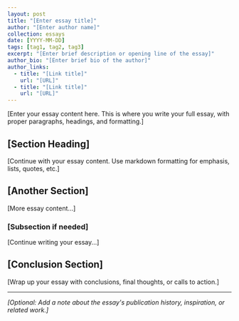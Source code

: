 ```yaml
---
layout: post
title: "[Enter essay title]"
author: "[Enter author name]"
collection: essays
date: [YYYY-MM-DD]
tags: [tag1, tag2, tag3]
excerpt: "[Enter brief description or opening line of the essay]"
author_bio: "[Enter brief bio of the author]"
author_links:
  - title: "[Link title]"
    url: "[URL]"
  - title: "[Link title]"
    url: "[URL]"
---
```


[Enter your essay content here. This is where you write your full essay, with proper paragraphs, headings, and formatting.]

## [Section Heading]

[Continue with your essay content. Use markdown formatting for emphasis, lists, quotes, etc.]

## [Another Section]

[More essay content...]

### [Subsection if needed]

[Continue writing your essay...]

## [Conclusion Section]

[Wrap up your essay with conclusions, final thoughts, or calls to action.]

---

*[Optional: Add a note about the essay's publication history, inspiration, or related work.]*
